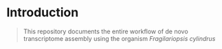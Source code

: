 # Introduction
> This repository documents the entire workflow of de novo transcriptome assembly using the organism *Fragilariopsis cylindrus*

